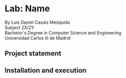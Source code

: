 # Lab: Name
By Luis Daniel Casais Mezquida  
Subject 2X/2Y  
Bachelor's Degree in Computer Science and Engineering  
Universidad Carlos III de Madrid


## Project statement




## Installation and execution


